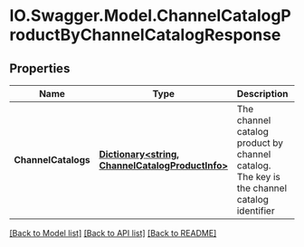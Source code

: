# IO.Swagger.Model.ChannelCatalogProductByChannelCatalogResponse
## Properties

Name | Type | Description | Notes
------------ | ------------- | ------------- | -------------
**ChannelCatalogs** | [**Dictionary&lt;string, ChannelCatalogProductInfo&gt;**](ChannelCatalogProductInfo.md) | The channel catalog product by channel catalog. The key is the channel catalog identifier | [optional] 

[[Back to Model list]](../README.md#documentation-for-models) [[Back to API list]](../README.md#documentation-for-api-endpoints) [[Back to README]](../README.md)

